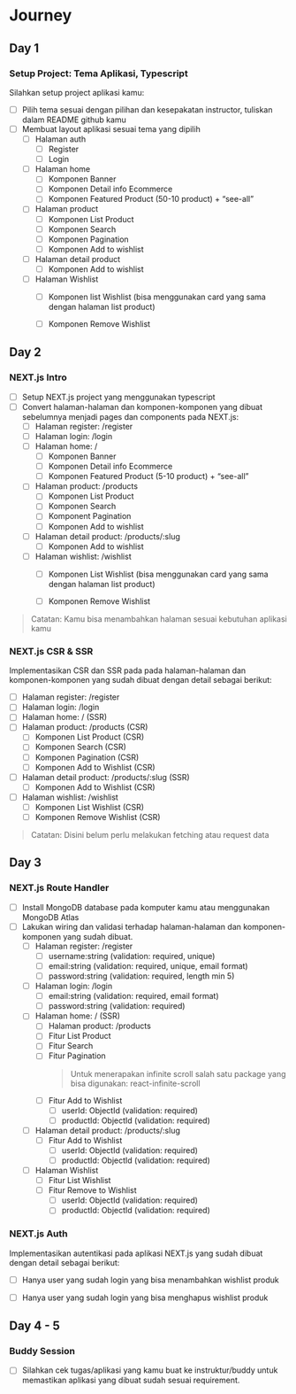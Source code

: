 # Journey

## Day 1

### Setup Project: Tema Aplikasi, Typescript

Silahkan setup project aplikasi kamu:
- [ ] Pilih tema sesuai dengan pilihan dan kesepakatan instructor, tuliskan dalam README github kamu
- [ ] Membuat layout aplikasi sesuai tema yang dipilih
    - [ ] Halaman auth
        - [ ] Register
        - [ ] Login
    - [ ] Halaman home
        - [ ] Komponen Banner
        - [ ] Komponen Detail info Ecommerce
        - [ ] Komponen Featured Product (50-10 product) + “see-all”
    - [ ] Halaman product
        - [ ] Komponen List Product
        - [ ] Komponen Search
        - [ ] Komponen Pagination
        - [ ] Komponen Add to wishlist
    - [ ] Halaman detail product
        - [ ] Komponen Add to wishlist
    - [ ] Halaman Wishlist
        - [ ] Komponen list Wishlist (bisa menggunakan card yang sama dengan halaman list product)
        - [ ] Komponen Remove Wishlist


## Day 2
### NEXT.js Intro
- [ ] Setup NEXT.js project yang menggunakan typescript
- [ ] Convert halaman-halaman dan komponen-komponen yang dibuat sebelumnya menjadi  pages dan components pada NEXT.js:
    - [ ] Halaman register: /register
    - [ ] Halaman login: /login
    - [ ] Halaman home: /
        - [ ] Komponen Banner
        - [ ] Komponen Detail info Ecommerce
        - [ ] Komponen Featured Product (5-10 product) + “see-all”
    - [ ] Halaman product: /products
        - [ ] Komponen List Product
        - [ ] Komponen Search
        - [ ] Komponent Pagination
        - [ ] Komponen Add to wishlist
    - [ ] Halaman detail product: /products/:slug
        - [ ] Komponen Add to wishlist
    - [ ] Halaman wishlist: /wishlist
        - [ ] Komponen List Wishlist (bisa menggunakan card yang sama dengan halaman list product)
        - [ ] Komponen Remove Wishlist


> Catatan: Kamu bisa menambahkan halaman sesuai kebutuhan aplikasi kamu


### NEXT.js CSR & SSR
Implementasikan CSR dan SSR pada pada halaman-halaman dan komponen-komponen yang sudah dibuat dengan detail sebagai berikut:
- [ ] Halaman register: /register 
- [ ] Halaman login: /login
- [ ] Halaman home: / (SSR)
- [ ] Halaman product: /products (CSR)
    - [ ] Komponen List Product (CSR)
    - [ ] Komponen Search (CSR)
    - [ ] Komponen Pagination (CSR)
    - [ ] Komponen Add to Wishlist (CSR)
- [ ] Halaman detail product: /products/:slug (SSR)
    - [ ] Komponen Add to Wishlist (CSR)
- [ ] Halaman wishlist: /wishlist
    - [ ] Komponen List Wishlist (CSR)
    - [ ] Komponen Remove Wishlist (CSR)

> Catatan: Disini belum perlu melakukan fetching atau request data


## Day 3
### NEXT.js Route Handler

- [ ] Install MongoDB database pada komputer kamu atau menggunakan MongoDB Atlas
- [ ] Lakukan wiring dan validasi terhadap halaman-halaman dan komponen-komponen yang sudah dibuat.
    - [ ] Halaman register: /register 
        - [ ] username:string (validation: required, unique)
        - [ ] email:string  (validation: required, unique, email format)
        - [ ] password:string  (validation: required, length min 5)
    - [ ] Halaman login: /login
        - [ ] email:string  (validation: required, email format)
        - [ ] password:string  (validation: required)
    - [ ] Halaman home: / (SSR)
        - [ ] Halaman product: /products
        - [ ] Fitur List Product
        - [ ] Fitur Search
        - [ ] Fitur Pagination 
            > Untuk menerapakan infinite scroll salah satu package yang bisa digunakan: react-infinite-scroll
        - [ ] Fitur Add to Wishlist
            - [ ] userId: ObjectId  (validation: required)
            - [ ] productId: ObjectId  (validation: required)
    - [ ] Halaman detail product: /products/:slug 
        - [ ] Fitur Add to Wishlist
            - [ ] userId: ObjectId  (validation: required)
            - [ ] productId: ObjectId  (validation: required)
    - [ ] Halaman Wishlist
        - [ ] Fitur List Wishlist
        - [ ] Fitur Remove to Wishlist
            - [ ] userId: ObjectId  (validation: required)
            - [ ] productId: ObjectId  (validation: required)

### NEXT.js Auth
Implementasikan autentikasi pada aplikasi NEXT.js yang sudah dibuat dengan detail sebagai berikut:
- [ ] Hanya user yang sudah login yang bisa menambahkan wishlist produk
- [ ] Hanya user yang sudah login yang bisa menghapus wishlist produk


## Day 4 - 5
### Buddy Session
- [ ] Silahkan cek tugas/aplikasi yang kamu buat ke instruktur/buddy untuk memastikan aplikasi yang dibuat sudah sesuai requirement.
